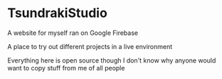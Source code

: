 # TsundrakiStudio
A website for myself ran on Google Firebase

A place to try out different projects in a live environment

Everything here is open source though I don't know why anyone would want to copy stuff from me of all people
